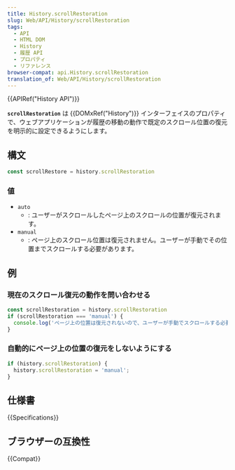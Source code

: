 ```yaml
---
title: History.scrollRestoration
slug: Web/API/History/scrollRestoration
tags:
  - API
  - HTML DOM
  - History
  - 履歴 API
  - プロパティ
  - リファレンス
browser-compat: api.History.scrollRestoration
translation_of: Web/API/History/scrollRestoration
---
```

{{APIRef("History API")}}

**`scrollRestoration`** は {{DOMxRef("History")}} インターフェイスのプロパティで、ウェブアプリケーションが履歴の移動の動作で既定のスクロール位置の復元を明示的に設定できるようにします。

## 構文

```js
const scrollRestore = history.scrollRestoration
```

### 値

- `auto`
  - : ユーザーがスクロールしたページ上のスクロールの位置が復元されます。
- `manual`
  - : ページ上のスクロール位置は復元されません。ユーザーが手動でその位置までスクロールする必要があります。

## 例

### 現在のスクロール復元の動作を問い合わせる

```js
const scrollRestoration = history.scrollRestoration
if (scrollRestoration === 'manual') {
  console.log('ページ上の位置は復元されないので、ユーザーが手動でスクロールする必要があります。');
}
```

### 自動的にページ上の位置の復元をしないようにする

```js
if (history.scrollRestoration) {
  history.scrollRestoration = 'manual';
}
```

## 仕様書

{{Specifications}}

## ブラウザーの互換性

{{Compat}}

